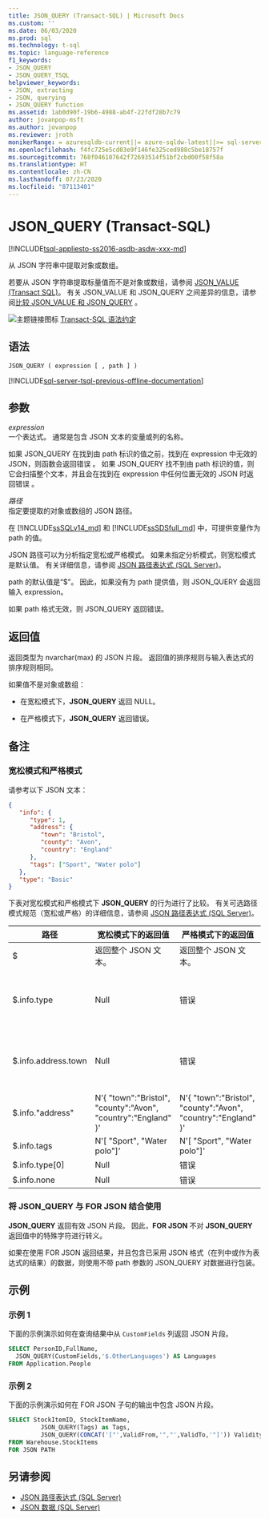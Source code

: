 ```yaml
---
title: JSON_QUERY (Transact-SQL) | Microsoft Docs
ms.custom: ''
ms.date: 06/03/2020
ms.prod: sql
ms.technology: t-sql
ms.topic: language-reference
f1_keywords:
- JSON_QUERY
- JSON_QUERY_TSQL
helpviewer_keywords:
- JSON, extracting
- JSON, querying
- JSON_QUERY function
ms.assetid: 1ab0d90f-19b6-4988-ab4f-22fdf28b7c79
author: jovanpop-msft
ms.author: jovanpop
ms.reviewer: jroth
monikerRange: = azuresqldb-current||= azure-sqldw-latest||>= sql-server-2016||>= sql-server-linux-2017||= sqlallproducts-allversions
ms.openlocfilehash: f4fc725e5cd03e9f146fe325ced988c5be18757f
ms.sourcegitcommit: 768f046107642f72693514f51bf2cbd00f58f58a
ms.translationtype: HT
ms.contentlocale: zh-CN
ms.lasthandoff: 07/23/2020
ms.locfileid: "87113401"
---
```

# <a name="json_query-transact-sql"></a>JSON_QUERY (Transact-SQL)

[!INCLUDE[tsql-appliesto-ss2016-asdb-asdw-xxx-md](../../includes/tsql-appliesto-ss2016-asdb-asdw-xxx-md.md)]

 从 JSON 字符串中提取对象或数组。  
  
 若要从 JSON 字符串提取标量值而不是对象或数组，请参阅 [JSON_VALUE (Transact SQL)](../../t-sql/functions/json-value-transact-sql.md)。 有关 JSON_VALUE 和 JSON_QUERY 之间差异的信息，请参阅[比较 JSON_VALUE 和 JSON_QUERY](../../relational-databases/json/validate-query-and-change-json-data-with-built-in-functions-sql-server.md#JSONCompare) 。  
  
 ![主题链接图标](../../database-engine/configure-windows/media/topic-link.gif "“主题链接”图标") [Transact-SQL 语法约定](../../t-sql/language-elements/transact-sql-syntax-conventions-transact-sql.md)  
  
## <a name="syntax"></a>语法  
  
```syntaxsql
JSON_QUERY ( expression [ , path ] )  
```  
  
[!INCLUDE[sql-server-tsql-previous-offline-documentation](../../includes/sql-server-tsql-previous-offline-documentation.md)]

## <a name="arguments"></a>参数

 *expression*  
 一个表达式。 通常是包含 JSON 文本的变量或列的名称。  
  
 如果 JSON_QUERY 在找到由 path 标识的值之前，找到在 expression 中无效的 JSON，则函数会返回错误 。 如果 JSON_QUERY 找不到由 path 标识的值，则它会扫描整个文本，并且会在找到在 expression 中任何位置无效的 JSON 时返回错误 。  
  
 *路径*  
 指定要提取的对象或数组的 JSON 路径。

在 [!INCLUDE[ssSQLv14_md](../../includes/sssqlv14-md.md)] 和 [!INCLUDE[ssSDSfull_md](../../includes/sssdsfull-md.md)] 中，可提供变量作为 path 的值。

JSON 路径可以为分析指定宽松或严格模式。 如果未指定分析模式，则宽松模式是默认值。 有关详细信息，请参阅 [JSON 路径表达式 (SQL Server)](../../relational-databases/json/json-path-expressions-sql-server.md)。  

path 的默认值是“$”。 因此，如果没有为 path 提供值，则 JSON_QUERY 会返回输入 expression。

如果 path 格式无效，则 JSON_QUERY 返回错误。  
  
## <a name="return-value"></a>返回值

 返回类型为 nvarchar(max) 的 JSON 片段。 返回值的排序规则与输入表达式的排序规则相同。  
  
 如果值不是对象或数组：  
  
- 在宽松模式下，**JSON_QUERY** 返回 NULL。  
  
- 在严格模式下，**JSON_QUERY** 返回错误。  
  
## <a name="remarks"></a>备注  

### <a name="lax-mode-and-strict-mode"></a>宽松模式和严格模式

 请参考以下 JSON 文本：  
  
```json  
{
   "info": {
      "type": 1,
      "address": {
         "town": "Bristol",
         "county": "Avon",
         "country": "England"
      },
      "tags": ["Sport", "Water polo"]
   },
   "type": "Basic"
} 
```  
  
 下表对宽松模式和严格模式下 **JSON_QUERY** 的行为进行了比较。 有关可选路径模式规范（宽松或严格）的详细信息，请参阅 [JSON 路径表达式 (SQL Server)](../../relational-databases/json/json-path-expressions-sql-server.md)。  
  
|路径|宽松模式下的返回值|严格模式下的返回值|更多信息|  
|----------|------------------------------|---------------------------------|---------------|  
|$|返回整个 JSON 文本。|返回整个 JSON 文本。|N/A|  
|$.info.type|Null|错误|不是对象或数组。<br /><br /> 改用 **JSON_VALUE**。|  
|$.info.address.town|Null|错误|不是对象或数组。<br /><br /> 改用 **JSON_VALUE**。|  
|$.info."address"|N'{ "town":"Bristol", "county":"Avon", "country":"England" }'|N'{ "town":"Bristol", "county":"Avon", "country":"England" }'|N/A|  
|$.info.tags|N'[ "Sport", "Water polo"]'|N'[ "Sport", "Water polo"]'|N/A|  
|$.info.type[0]|Null|错误|不是数组。|  
|$.info.none|Null|错误|属性不存在。|  

### <a name="using-json_query-with-for-json"></a>将 JSON_QUERY 与 FOR JSON 结合使用

**JSON_QUERY** 返回有效 JSON 片段。 因此，**FOR JSON** 不对 **JSON_QUERY** 返回值中的特殊字符进行转义。

如果在使用 FOR JSON 返回结果，并且包含已采用 JSON 格式（在列中或作为表达式的结果）的数据，则使用不带 path 参数的 JSON_QUERY 对数据进行包装。

## <a name="examples"></a>示例  
  
### <a name="example-1"></a>示例 1

 下面的示例演示如何在查询结果中从 `CustomFields` 列返回 JSON 片段。  
  
```sql  
SELECT PersonID,FullName,
  JSON_QUERY(CustomFields,'$.OtherLanguages') AS Languages
FROM Application.People
```  
  
### <a name="example-2"></a>示例 2

下面的示例演示如何在 FOR JSON 子句的输出中包含 JSON 片段。  
  
```sql  
SELECT StockItemID, StockItemName,
         JSON_QUERY(Tags) as Tags,
         JSON_QUERY(CONCAT('["',ValidFrom,'","',ValidTo,'"]')) ValidityPeriod
FROM Warehouse.StockItems
FOR JSON PATH
```  
  
## <a name="see-also"></a>另请参阅

- [JSON 路径表达式 (SQL Server)](../../relational-databases/json/json-path-expressions-sql-server.md)   
- [JSON 数据 (SQL Server)](../../relational-databases/json/json-data-sql-server.md)  
